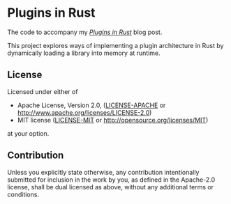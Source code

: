 # Plugins in Rust

The code to accompany my [*Plugins in Rust*][pir] blog post.

This project explores ways of implementing a plugin architecture in Rust by
dynamically loading a library into memory at runtime.

## License

Licensed under either of

 * Apache License, Version 2.0, ([LICENSE-APACHE](LICENSE-APACHE) or
   http://www.apache.org/licenses/LICENSE-2.0)
 * MIT license ([LICENSE-MIT](LICENSE-MIT) or http://opensource.org/licenses/MIT)

at your option.

## Contribution

Unless you explicitly state otherwise, any contribution intentionally
submitted for inclusion in the work by you, as defined in the Apache-2.0
license, shall be dual licensed as above, without any additional terms or
conditions.

[pir]: http://adventures.michaelfbryan.com/posts/plugins-in-rust/